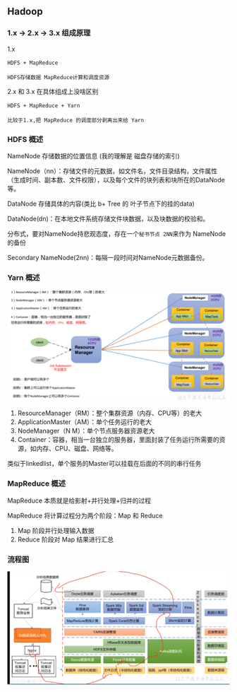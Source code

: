 ## Hadoop 
### 1.x -> 2.x -> 3.x 组成原理
1.x 
    
    HDFS + MapReduce
    
    HDFS存储数据 MapReduce计算和调度资源
2.x 和 3.x 在具体组成上没啥区别
    
    HDFS + MapReduce + Yarn 

    比较于1.x,把 MapReduce 的调度部分剥离出来给 Yarn

### HDFS 概述

NameNode 存储数据的位置信息 (我的理解是 磁盘存储的索引)

NameNode（nn）：存储文件的元数据，如文件名，文件目录结构，文件属性（生成时间、副本数、文件权限），以及每个文件的块列表和块所在的DataNode等。

DataNode 存储具体的内容(类比 b+ Tree 的 叶子节点下的挂的data)

DataNode(dn)：在本地文件系统存储文件块数据，以及块数据的校验和。

分布式，要对NameNode持悲观态度，存在一个`秘书节点 2NN`来作为 NameNode 的备份

Secondary NameNode(2nn)：每隔一段时间对NameNode元数据备份。

### Yarn 概述

![](../pics/Screenshot%202021-05-19%20112607.png)

1. ResourceManager（RM）：整个集群资源（内存、CPU等）的老大
2. ApplicationMaster（AM）：单个任务运行的老大
3. NodeManager（N M）：单个节点服务器资源老大
4. Container：容器，相当一台独立的服务器，里面封装了任务运行所需要的资源，如内存、CPU、磁盘、网络等。

类似于linkedlist，单个服务的Master可以挂载在后面的不同的串行任务

### MapReduce 概述

MapReduce 本质就是给影射+并行处理+归并的过程

MapReduce 将计算过程分为两个阶段：Map 和 Reduce

1. Map 阶段并行处理输入数据
2. Reduce 阶段对 Map 结果进行汇总


### 流程图

![](../pics/Screenshot%202021-05-19%20114053.png)